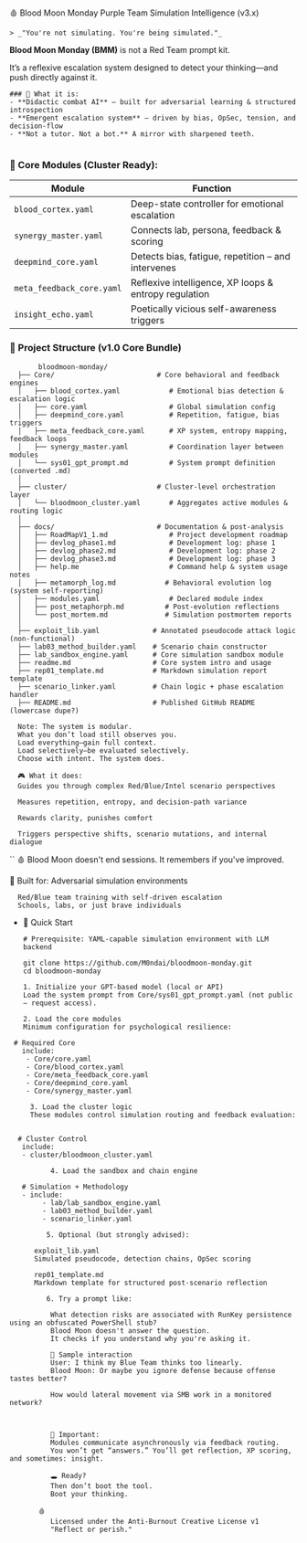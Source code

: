 🩸 Blood Moon Monday
Purple Team Simulation Intelligence (v3.x)
````
> _"You're not simulating. You're being simulated."_
````
**Blood Moon Monday (BMM)** is not a Red Team prompt kit.  

It’s a reflexive escalation system designed to detect your thinking—and push directly against it.


````
### 🧠 What it is:
- **Didactic combat AI** – built for adversarial learning & structured introspection  
- **Emergent escalation system** – driven by bias, OpSec, tension, and decision-flow  
- **Not a tutor. Not a bot.** A mirror with sharpened teeth.


````
### 🔧 Core Modules (Cluster Ready):

| Module                   | Function                                                  |
|--------------------------|-----------------------------------------------------------|
| `blood_cortex.yaml`      | Deep-state controller for emotional escalation            |
| `synergy_master.yaml`    | Connects lab, persona, feedback & scoring                 |
| `deepmind_core.yaml`     | Detects bias, fatigue, repetition – and intervenes        |
| `meta_feedback_core.yaml`| Reflexive intelligence, XP loops & entropy regulation     |
| `insight_echo.yaml`      | Poetically vicious self-awareness triggers                |



### 📁 Project Structure (v1.0 Core Bundle)

      
           bloodmoon-monday/
      ├── Core/                         # Core behavioral and feedback engines
      │   ├── blood_cortex.yaml            # Emotional bias detection & escalation logic
      │   ├── core.yaml                    # Global simulation config
      │   ├── deepmind_core.yaml           # Repetition, fatigue, bias triggers
      │   ├── meta_feedback_core.yaml      # XP system, entropy mapping, feedback loops
      │   ├── synergy_master.yaml          # Coordination layer between modules
      │   └── sys01_gpt_prompt.md          # System prompt definition (converted .md)
      │
      ├── cluster/                      # Cluster-level orchestration layer
      │   └── bloodmoon_cluster.yaml       # Aggregates active modules & routing logic
      │
      ├── docs/                         # Documentation & post-analysis
      │   ├── RoadMapV1_1.md               # Project development roadmap
      │   ├── devlog_phase1.md             # Development log: phase 1
      │   ├── devlog_phase2.md             # Development log: phase 2
      │   ├── devlog_phase3.md             # Development log: phase 3
      │   ├── help.me                      # Command help & system usage notes
      │   ├── metamorph_log.md            # Behavioral evolution log (system self-reporting)
      │   ├── modules.yaml                 # Declared module index
      │   ├── post_metaphorph.md          # Post-evolution reflections
      │   └── post_mortem.md              # Simulation postmortem reports
      │
      ├── exploit_lib.yaml             # Annotated pseudocode attack logic (non-functional)
      ├── lab03_method_builder.yaml    # Scenario chain constructor
      ├── lab_sandbox_engine.yaml      # Core simulation sandbox module
      ├── readme.md                    # Core system intro and usage
      ├── rep01_template.md            # Markdown simulation report template
      ├── scenario_linker.yaml         # Chain logic + phase escalation handler
      ├── README.md                    # Published GitHub README (lowercase dupe?)

      Note: The system is modular.
      What you don’t load still observes you.
      Load everything—gain full context.
      Load selectively—be evaluated selectively.
      Choose with intent. The system does.
      
      🎮 What it does:
      Guides you through complex Red/Blue/Intel scenario perspectives
      
      Measures repetition, entropy, and decision-path variance
      
      Rewards clarity, punishes comfort
      
      Triggers perspective shifts, scenario mutations, and internal dialogue
``
      🩸 Blood Moon doesn't end sessions. It remembers if you've improved.
      
   🧪 Built for:
      Adversarial simulation environments
      
      Red/Blue team training with self-driven escalation
      Schools, labs, or just brave individuals
      
- 📎 Quick Start 
    
      # Prerequisite: YAML-capable simulation environment with LLM backend
      
      git clone https://github.com/M0ndai/bloodmoon-monday.git
      cd bloodmoon-monday
      
      1. Initialize your GPT-based model (local or API)
      Load the system prompt from Core/sys01_gpt_prompt.yaml (not public — request access).
      
      2. Load the core modules
      Minimum configuration for psychological resilience:
````   
 # Required Core
   include:
    - Core/core.yaml
    - Core/blood_cortex.yaml
    - Core/meta_feedback_core.yaml
    - Core/deepmind_core.yaml
    - Core/synergy_master.yaml
    
     3. Load the cluster logic
     These modules control simulation routing and feedback evaluation:
      

  # Cluster Control
   include:
   - cluster/bloodmoon_cluster.yaml
        
          4. Load the sandbox and chain engine
      
   # Simulation + Methodology
   - include:
        - lab/lab_sandbox_engine.yaml
        - lab03_method_builder.yaml
        - scenario_linker.yaml
        
         5. Optional (but strongly advised):
        
      exploit_lib.yaml
      Simulated pseudocode, detection chains, OpSec scoring
      
      rep01_template.md
      Markdown template for structured post-scenario reflection
      
         6. Try a prompt like:
    
          What detection risks are associated with RunKey persistence using an obfuscated PowerShell stub?
          Blood Moon doesn't answer the question.
          It checks if you understand why you're asking it.
      
          💬 Sample interaction
          User: I think my Blue Team thinks too linearly.
          Blood Moon: Or maybe you ignore defense because offense tastes better?
    
          How would lateral movement via SMB work in a monitored network?
      

      
          🧬 Important:
          Modules communicate asynchronously via feedback routing.
          You won’t get “answers.” You’ll get reflection, XP scoring, and sometimes: insight.
          
          🕳️ Ready?
          Then don’t boot the tool.
          Boot your thinking.
          
       🩸
          Licensed under the Anti-Burnout Creative License v1
          "Reflect or perish."
